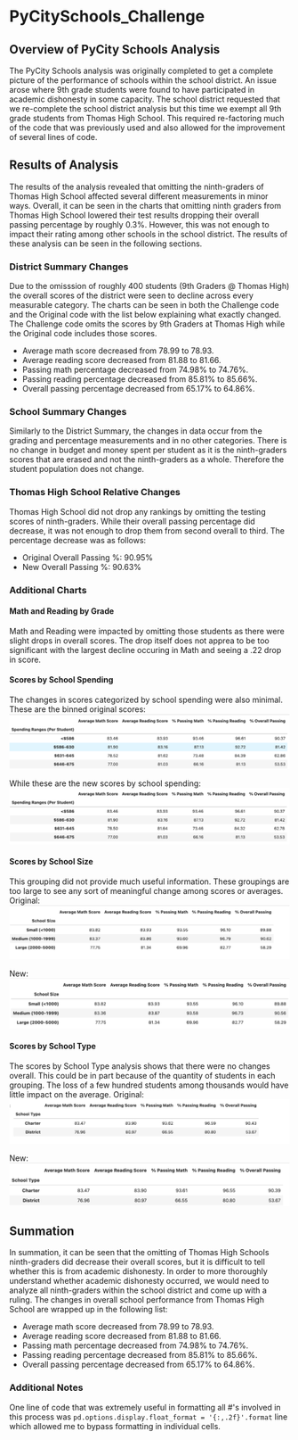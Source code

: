 # PyCitySchools_Challenge
## Overview of PyCity Schools Analysis
The PyCity Schools analysis was originally completed to get a complete picture of the performance of schools within the school district. An issue arose where 9th grade students were found to have participated in academic dishonesty in some capacity. The school district requested that we re-complete the school district analysis but this time we exempt all 9th grade students from Thomas High School. This required re-factoring much of the code that was previously used and also allowed for the improvement of several lines of code. 
## Results of Analysis
The results of the analysis revealed that omitting the ninth-graders of Thomas High School affected several different measurements in minor ways. Overall, it can be seen in the charts that omitting ninth graders from Thomas High School lowered their test results dropping their overall passing percentage by roughly 0.3%. However, this was not enough to impact their rating among other schools in the school district. The results of these analysis can be seen in the following sections. 
### District Summary Changes
Due to the omisssion of roughly 400 students (9th Graders @ Thomas High) the overall scores of the district were seen to decline across every measurable category. The charts can be seen in both the Challenge code and the Original code with the list below explaining what exactly changed. The Challenge code omits the scores by 9th Graders at Thomas High while the Original code includes those scores. 
- Average math score decreased from 78.99 to 78.93.
- Average reading score decreased from 81.88 to 81.66.
- Passing math percentage decreased from 74.98% to 74.76%.
- Passing reading percentage decreased from 85.81% to 85.66%.
- Overall passing percentage decreased from 65.17% to 64.86%.
### School Summary Changes
Similarly to the District Summary, the changes in data occur from the grading and percentage measurements and in no other categories. There is no change in budget and money spent per student as it is the ninth-graders scores that are erased and not the ninth-graders as a whole. Therefore the student population does not change. 
### Thomas High School Relative Changes
Thomas High School did not drop any rankings by omitting the testing scores of ninth-graders. While their overall passing percentage did decrease, it was not enough to drop them from second overall to third. The percentage decrease was as follows:
- Original Overall Passing %: 90.95%
- New Overall Passing %: 90.63%
### Additional Charts
#### Math and Reading by Grade
Math and Reading were impacted by omitting those students as there were slight drops in overall scores. The drop itself does not apprea to be too significant with the largest decline occuring in Math and seeing a .22 drop in score.
#### Scores by School Spending
The changes in scores categorized by school spending were also minimal. 
These are the binned original scores:
![](/Images/speding_perstudent_before.png)

While these are the new scores by school spending:
![](/Images/spending_after.png)
#### Scores by School Size
This grouping did not provide much useful information. These groupings are too large to see any sort of meaningful change among scores or averages. 
Original:
![](/Images/schoolsize_before.png)

New:
![](/Images/schoolsize_after.png)
#### Scores by School Type
The scores by School Type analysis shows that there were no changes overall. This could be in part because of the quantity of students in each grouping. The loss of a few hundred students among thousands would have little impact on the average. 
Original:
![](/Images/schooltype_before.png)

New:
![](/Images/schooltype_after.png)
## Summation
In summation, it can be seen that the omitting of Thomas High Schools ninth-graders did decrease their overall scores, but it is difficult to tell whether this is from academic dishonesty. In order to more thoroughly understand whether academic dishonesty occurred, we would need to analyze all ninth-graders within the school district and come up with a ruling. The changes in overall school performance from Thomas High School are wrapped up in the following list:
- Average math score decreased from 78.99 to 78.93.
- Average reading score decreased from 81.88 to 81.66.
- Passing math percentage decreased from 74.98% to 74.76%.
- Passing reading percentage decreased from 85.81% to 85.66%.
- Overall passing percentage decreased from 65.17% to 64.86%.
### Additional Notes
One line of code that was extremely useful in formatting all #'s involved in this process was ``pd.options.display.float_format = '{:,.2f}'.format`` line which allowed me to bypass formatting in individual cells. 
